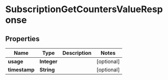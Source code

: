 

# SubscriptionGetCountersValueResponse


## Properties

| Name | Type | Description | Notes |
|------------ | ------------- | ------------- | -------------|
|**usage** | **Integer** |  |  [optional] |
|**timestamp** | **String** |  |  [optional] |



